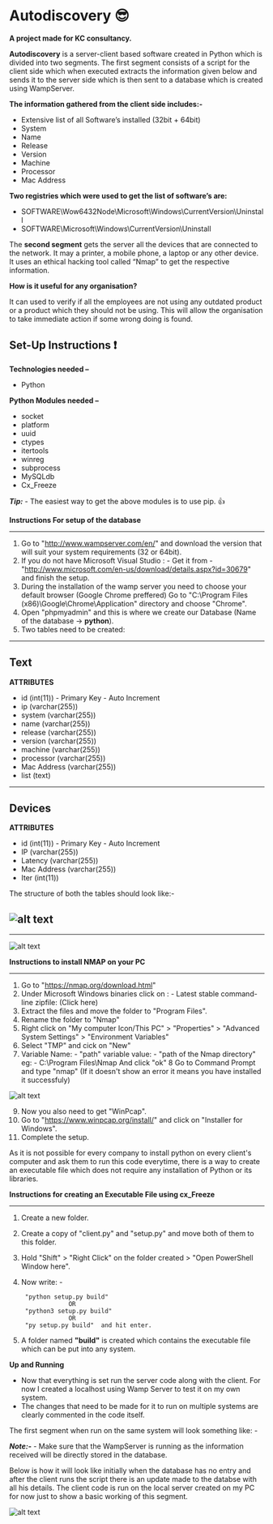 # Autodiscovery :sunglasses:


**A project made for KC consultancy.**

**Autodiscovery** is a server-client based software created in Python which is divided into two segments. 
The first segment consists of a script for the client side which when executed extracts the information given below and sends it to the server side which is then sent to a database which is created using WampServer.

**The information gathered from the client side includes:-**

+ Extensive list of all Software’s installed (32bit + 64bit)
+ System
+	Name
+	Release
+	Version
+	Machine
+	Processor
+	Mac Address

**Two registries which were used to get the list of software’s are:**

+	SOFTWARE\Wow6432Node\Microsoft\Windows\CurrentVersion\Uninstall
+	SOFTWARE\Microsoft\Windows\CurrentVersion\Uninstall

The **second segment** gets the server all the devices that are connected to the network. It may a printer, a mobile phone, a laptop or any other device. It uses an ethical hacking tool called “Nmap” to get the respective information. 

**How is it useful for any organisation?**

It can used to verify if all the employees are not using any outdated product or a product which they should not be using. This will allow the organisation to take immediate action if some wrong doing is found.

## Set-Up Instructions :exclamation:


**Technologies needed –**
+ Python

**Python Modules needed –**
+ socket
+ platform
+ uuid
+ ctypes
+ itertools
+ winreg
+ subprocess
+ MySQLdb
+ Cx_Freeze

**_Tip:_** - The easiest way to get the above modules is to use pip. :thumbsup:

**Instructions For setup of the database** 

-----------------------------------------

1. Go to "http://www.wampserver.com/en/" and download the version that will suit your system requirements (32 or 64bit).
2. If you do not have Microsoft Visual Studio : - 
Get it from -  "http://www.microsoft.com/en-us/download/details.aspx?id=30679" and finish the setup.
3. During the installation of the wamp server you need to choose your default browser (Google Chrome preffered)
Go to "C:\Program Files (x86)\Google\Chrome\Application" directory and choose "Chrome".
4. Open "phpmyadmin" and this is where we create our Database (Name of the database -> **python**).
5. Two tables need to be created:

--------
Text
--------

**ATTRIBUTES**

+ id (int(11)) - Primary Key - Auto Increment
+ ip (varchar(255))
+ system (varchar(255))
+ name (varchar(255))
+ release (varchar(255))
+ version (varchar(255))
+ machine (varchar(255))
+ processor (varchar(255))
+ Mac Address (varchar(255))
+ list (text)

--------
Devices
--------

**ATTRIBUTES**
+ id (int(11)) - Primary Key - Auto Increment
+ IP (varchar(255))
+ Latency (varchar(255))
+ Mac Address (varchar(255))
+ Iter (int(11))

The structure of both the tables should look like:-

![alt text](https://github.com/SatyamJindal/Autodiscovery/blob/master/table_devices.PNG "Devices")
-------------
-------------

![alt text](https://github.com/SatyamJindal/Autodiscovery/blob/master/table_text.PNG "Text")


**Instructions to install NMAP on your PC**

-----------------------------------------

1. Go to "https://nmap.org/download.html"
2. Under Microsoft Windows binaries click on : - 
Latest stable command-line zipfile: (Click here)
3. Extract the files and move the folder to "Program Files".
4. Rename the folder to "Nmap"
5. Right click on "My computer Icon/This PC" > "Properties" > "Advanced System Settings" > "Environment Variables"
6. Select "TMP" and cick on "New"
7. Variable Name: - "path"
    variable value: - "path of the Nmap directory"
                       eg: - C:\Program Files\Nmap
    And click "ok"
8 Go to Command Prompt and type "nmap"
(If it doesn't show an error it means you have installed it successfuly)

![alt text](https://github.com/SatyamJindal/Autodiscovery/blob/master/Images/Nmap.gif "Namp")

9. Now you also need to get "WinPcap".
10. Go to "https://www.winpcap.org/install/" and click on "Installer for Windows".
11. Complete the setup.

As it is not possible for every company to install python on every client's computer and ask them to run this code everytime, there is a way to create an executable file which does not require any installation of Python or its libraries.

**Instructions for creating an Executable File using cx_Freeze**

-------------------------------------------------------------

1. Create a new folder.
2. Create a copy of "client.py" and "setup.py" and move both of them to this folder.
3. Hold "Shift" > "Right Click" on the folder created > "Open PowerShell Window here".
4. Now write: - 

        "python setup.py build"
                    OR
        "python3 setup.py build"
	                OR
        "py setup.py build"  and hit enter.
5. A folder named **"build"** is created which contains the executable file which can be put into any system.

**Up and Running**

+ Now that everything is set run the server code along with the client. For now I created a localhost using Wamp Server to test it on my own system.
+ The changes that need to be made for it to run on multiple systems are clearly commented in the code itself.

The first segment when run on the same system will look something like: - 

**_Note:-_** - Make sure that the WampServer is running as the information received will be directly stored in the database.

Below is how it will look like initially when the database has no entry and after the client runs the script there is an update made to the databse with all his details. The client code is run on the local server created on my PC for now just to show a basic working of this segment.

![alt text](https://github.com/SatyamJindal/Autodiscovery/blob/master/Images/Server.gif "Implementation")















